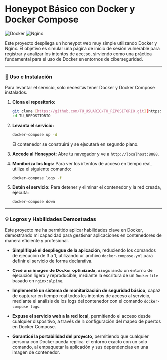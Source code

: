# Honeypot Básico con Docker y Docker Compose

![Docker](https://img.shields.io/badge/docker-%230db7ed.svg?style=for-the-badge&logo=docker&logoColor=white) ![Nginx](https://img.shields.io/badge/nginx-%23009639.svg?style=for-the-badge&logo=nginx&logoColor=white)

Este proyecto despliega un honeypot web muy simple utilizando Docker y Nginx. El objetivo es simular una página de inicio de sesión vulnerable para registrar y analizar los intentos de acceso, sirviendo como una práctica fundamental para el uso de Docker en entornos de ciberseguridad.

---

### 🚀 Uso e Instalación

Para levantar el servicio, solo necesitas tener Docker y Docker Compose instalados.

1.  **Clona el repositorio:**

    ```bash
    git clone [https://github.com/TU_USUARIO/TU_REPOSITORIO.git](https://github.com/TU_USUARIO/TU_REPOSITORIO.git)
    cd TU_REPOSITORIO
    ```

2.  **Levanta el servicio:**

    ```bash
    docker-compose up -d
    ```

    El contenedor se construirá y se ejecutará en segundo plano.

3.  **Accede al Honeypot:**
    Abre tu navegador y ve a `http://localhost:8888`.

4.  **Monitoriza los logs:**
    Para ver los intentos de acceso en tiempo real, utiliza el siguiente comando:

    ```bash
    docker-compose logs -f
    ```

5.  **Detén el servicio:**
    Para detener y eliminar el contenedor y la red creada, ejecuta:
    ```bash
    docker-compose down
    ```

---

### 💡 Logros y Habilidades Demostradas

Este proyecto me ha permitido aplicar habilidades clave en Docker, demostrando mi capacidad para gestionar aplicaciones en contenedores de manera eficiente y profesional.

- **Simplifiqué el despliegue de la aplicación**, reduciendo los comandos de ejecución de 3 a 1, utilizando un archivo `docker-compose.yml` para definir el servicio de forma declarativa.

- **Creé una imagen de Docker optimizada**, asegurando un entorno de ejecución ligero y reproducible, mediante la escritura de un `Dockerfile` basado en `nginx:alpine`.

- **Implementé un sistema de monitorización de seguridad básico**, capaz de capturar en tiempo real todos los intentos de acceso al servicio, mediante el análisis de los logs del contenedor con el comando `docker-compose logs`.

- **Expuse el servicio web a la red local**, permitiendo el acceso desde cualquier dispositivo, a través de la configuración del mapeo de puertos en Docker Compose.

- **Garanticé la portabilidad del proyecto**, permitiendo que cualquier persona con Docker pueda replicar el entorno exacto con un solo comando, al empaquetar la aplicación y sus dependencias en una imagen de contenedor.
